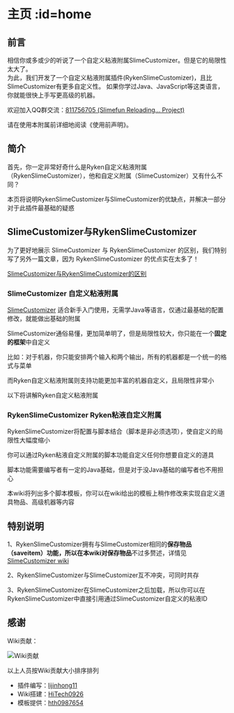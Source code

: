 # 主页 :id=home

## 前言

相信你或多或少的听说了一个自定义粘液附属SlimeCustomizer。但是它的局限性太大了。\
为此，我们开发了一个自定义粘液附属插件(RykenSlimeCustomizer)，且比SlimeCustomizer有更多自定义性。
如果你学过Java、JavaScript等这类语言，你就能很快上手写更高级的机器。

欢迎加入QQ群交流：[811756705 (Slimefun Reloading... Project)](https://qm.qq.com/cgi-bin/qm/qr?k=idCPgpiN5wGQwc5fcO4PPLW4UkjAmsKP)

请在使用本附属前详细地阅读《使用前声明》。

## 简介

首先，你一定非常好奇什么是Ryken自定义粘液附属（RykenSlimeCustomizer），他和自定义附属（SlimeCustomizer）又有什么不同？

本页将说明RykenSlimeCustomizer与SlimeCustomizer的优缺点，并解决一部分对于此插件最基础的疑惑

## SlimeCustomizer与RykenSlimeCustomizer

为了更好地展示 SlimeCustomizer 与 RykenSlimeCustomizer 的区别，我们特别写了另外一篇文章，因为 RykenSlimeCustomizer 的优点实在太多了！

[SlimeCustomizer与RykenSlimeCustomizer的区别](plugin/comparison.md)

### SlimeCustomizer 自定义粘液附属

[SlimeCustomizer](https://github.com/SlimefunGuguProject/SlimeCustomizer) 适合新手入门使用，无需学Java等语言，仅通过最基础的配置修改，就能做出基础的附属

SlimeCustomizer通俗易懂，更加简单明了，但是局限性较大，你只能在一个**固定的框架**中自定义

比如：对于机器，你只能安排两个输入和两个输出，所有的机器都是一个统一的格式与菜单

而Ryken自定义粘液附属则支持功能更加丰富的机器自定义，且局限性非常小

以下将讲解Ryken自定义粘液附属

### RykenSlimeCustomizer Ryken粘液自定义附属

RykenSlimeCustomizer将配置与脚本结合（脚本是非必须选项），使自定义的局限性大幅度缩小

你可以通过Ryken粘液自定义附属的脚本功能自定义任何你想要自定义的道具

脚本功能需要编写者有一定的Java基础，但是对于没Java基础的编写者也不用担心

本wiki将列出多个脚本模板，你可以在wiki给出的模板上稍作修改来实现自定义道具物品、高级机器等内容

## 特别说明

1、RykenSlimeCustomizer拥有与SlimeCustomizer相同的**保存物品（saveitem）**功能，所以在本wiki对**保存物品**不过多赘述，详情见[SlimeCustomizer wiki](https://slimefun-addons-wiki.guizhanss.cn/slime-customizer/)

2、RykenSlimeCustomizer与SlimeCustomizer互不冲突，可同时共存

3、RykenSlimeCustomizer在SlimeCustomizer之后加载，所以你可以在RykenSlimeCustomizer中直接引用通过SlimeCustomizer自定义的粘液ID

## 感谢

Wiki贡献：

![Wiki贡献](https://contrib.rocks/image?repo=SlimefunReloadingProject/RykenSlimeCustomizer-Wiki)

以上人员按Wiki贡献大小排序排列

* 插件编写：[lijinhong11](https://github.com/lijinhong11)
* Wiki搭建：[HiTech0926](https://github.com/HiTech0926)
* 模板提供：[hth0987654](https://github.com/hth0987654)
